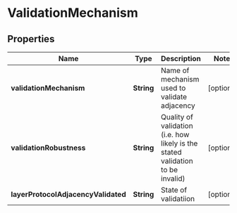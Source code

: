 
# ValidationMechanism

## Properties
Name | Type | Description | Notes
------------ | ------------- | ------------- | -------------
**validationMechanism** | **String** | Name of mechanism used to validate adjacency |  [optional]
**validationRobustness** | **String** | Quality of validation (i.e. how likely is the stated validation to be invalid) |  [optional]
**layerProtocolAdjacencyValidated** | **String** | State of validatiion |  [optional]




